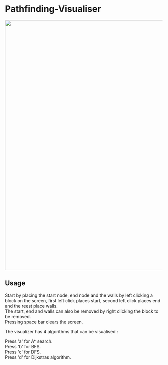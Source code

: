 # Pathfinding-Visualiser
<p align="center">
  <img src="https://github.com/Harshil2107/Pathfinding-Visualiser/blob/main/pathfindingvisualizer_gif.gif?raw=true" width="800">
</p>

## Usage

Start by placing the start node, end node and the walls by left clicking a block on the screen, first left click places start, second left click places end and the reest place walls.  
The start, end and walls can also be removed by right clicking the block to be removed.  
Pressing space bar clears the screen.  

The visualizer has 4 algorithms that can be visualised :

Press 'a' for A* search.  
Press 'b' for BFS.  
Press 'c' for DFS.  
Press 'd' for Dijkstras algorithm.  
